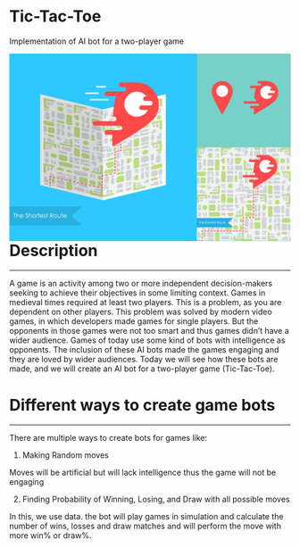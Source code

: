 # Tic-Tac-Toe
Implementation of AI bot for a two-player game 

<img align="left" alt="Visual Studio Code" width="820px" src="https://github.com/harshithvh/GoogleMaps-shortest-route/blob/main/img/img-1.jpg" />

# Description

---

A game is an activity among two or more independent decision-makers seeking to achieve their objectives in some limiting context. Games in medieval times required at least two players. This is a problem, as you are dependent on other players. This problem was solved by modern video games, in which developers made games for single players. But the opponents in those games were not too smart and thus games didn’t have a wider audience. Games of today use some kind of bots with intelligence as opponents. The inclusion of these AI bots made the games engaging and they are loved by wider audiences. Today we will see how these bots are made, and we will create an AI bot for a two-player game (Tic-Tac-Toe).

# Different ways to create game bots

---

There are multiple ways to create bots for games like:

1. Making Random moves

Moves will be artificial but will lack intelligence thus the game will not be engaging

2. Finding Probability of Winning, Losing, and Draw with all possible moves

In this, we use data. the bot will play games in simulation and calculate the number of wins, losses and draw matches and will perform the move with more win% or draw%.
